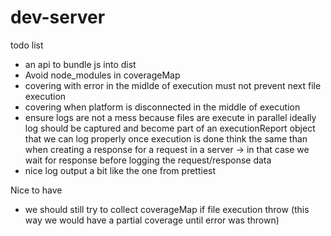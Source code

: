 # dev-server

todo list

- an api to bundle js into dist
- Avoid node_modules in coverageMap
- covering with error in the midlde of execution must not prevent next file execution
- covering when platform is disconnected in the middle of execution
- ensure logs are not a mess because files are execute in parallel
  ideally log should be captured and become part of an executionReport object
  that we can log properly once execution is done
  think the same than when creating a response for a request in a server
  -> in that case we wait for response before logging the request/response data
- nice log output a bit like the one from prettiest

Nice to have

- we should still try to collect coverageMap if file execution throw
  (this way we would have a partial coverage until error was thrown)
